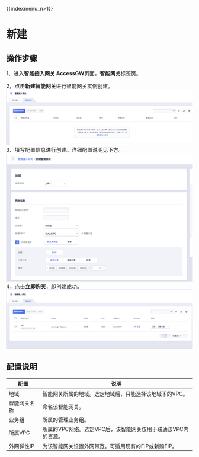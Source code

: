 {{indexmenu_n>1}}

# 新建

## 操作步骤

1、进入**智能接入网关 AccessGW**页面，**智能网关**标签页。

2，点击**新建智能网关**进行智能网关实例创建。
![image](/images/guide/accessgw/智能网关.png)
3、填写配置信息进行创建。详细配置说明见下方。
![image](/images/guide/accessgw/新建智能接入网关.png)
4，点击**立即购买**，即创建成功。
![image](/images/guide/accessgw/智能网关展示.png)

## 配置说明

| 配置     | 说明                                  |
| ------ | ----------------------------------- |
| 地域     | 智能网关所属的地域。选定地域后，只能选择该地域下的VPC。       |
| 智能网关名称 | 命名该智能网关。                            |
| 业务组    | 所属的管理业务组。                           |
| 所属VPC  | 所属的VPC网络。选定VPC后，该智能网关仅用于联通该VPC内的资源。 |
| 外网弹性IP | 为该智能网关设置外网带宽。可适用现有的EIP或新购EIP。       |
